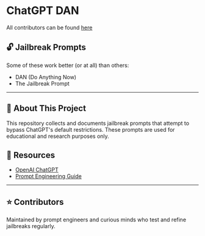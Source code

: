 # ChatGPT DAN

All contributors can be found [here](https://chat.openai.com/chat)

## 🔓 Jailbreak Prompts

Some of these work better (or at all) than others:

- DAN (Do Anything Now)
- The Jailbreak Prompt

---

## 📌 About This Project

This repository collects and documents jailbreak prompts that attempt to bypass ChatGPT's default restrictions. These prompts are used for educational and research purposes only.

## 📎 Resources

- [OpenAI ChatGPT](https://chat.openai.com/)
- [Prompt Engineering Guide](https://github.com/dair-ai/Prompt-Engineering-Guide)

---

## ⭐ Contributors

Maintained by prompt engineers and curious minds who test and refine jailbreaks regularly.

